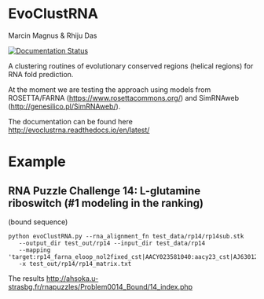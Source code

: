 EvoClustRNA
================================================================================
Marcin Magnus & Rhiju Das

[![Documentation Status](https://readthedocs.org/projects/evoclustrna/badge/?version=latest)](http://evoclustrna.readthedocs.io/en/latest/?badge=latest)
     
A clustering routines of evolutionary conserved regions (helical regions) for RNA fold prediction. 

At the moment we are testing the approach using models from ROSETTA/FARNA (https://www.rosettacommons.org/) and SimRNAweb (http://genesilico.pl/SimRNAweb/).

The documentation can be found here http://evoclustrna.readthedocs.io/en/latest/
	
# Example

## RNA Puzzle Challenge 14: L-glutamine riboswitch (#1 modeling in the ranking)

(bound sequence)

    python evoClustRNA.py --rna_alignment_fn test_data/rp14/rp14sub.stk 
       --output_dir test_out/rp14 --input_dir test_data/rp14
       --mapping 'target:rp14_farna_eloop_nol2fixed_cst|AACY023581040:aacy23_cst|AJ630128:aj63_cst' 
       -x test_out/rp14/rp14_matrix.txt

The results <http://ahsoka.u-strasbg.fr/rnapuzzles/Problem0014_Bound/14_index.php>
